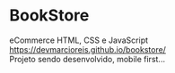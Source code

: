 # BookStore
eCommerce HTML, CSS e JavaScript<br>
https://devmarcioreis.github.io/bookstore/ <br>
Projeto sendo desenvolvido, mobile first...<br>


